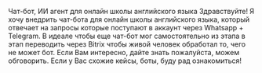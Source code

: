 Чат-бот, ИИ агент для онлайн школы английского языка
Здравствуйте! Я хочу внедрить чат-бота для онлайн школы английского языка, который отвечает на запросы которые поступают в аккаунт через Whatsapp + Telegram. В идеале чтобы еще чат-бот мог самостоятельно из этапа в этап переводить через Bitrix чтобы живой человек обработал то, чего не может бот.
Если Вам интересно, дайте знать пожалуйста, можем обговорить.
Если у Вас схожие кейсы, боты, буду рад ознакомиться!
